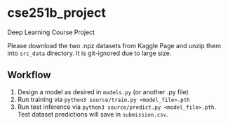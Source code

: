 # cse251b_project
Deep Learning Course Project


Please download the two .npz datasets from Kaggle Page and unzip them into `src_data` directory.
It is git-ignored due to large size.

## Workflow

1. Design a model as desired in `models.py` (or another .py file)
2. Run training via `python3 source/train.py <model_file>.pth`
3. Run test inference via `python3 source/predict.py <model_file>.pth`. Test dataset predictions will save in `submission.csv`.
